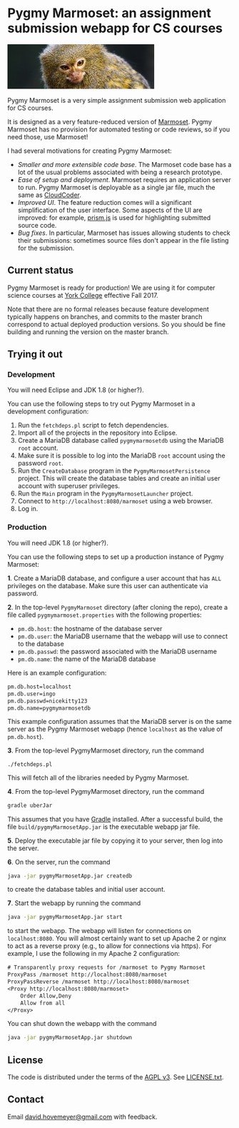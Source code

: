 # Pygmy Marmoset: an assignment submission webapp for CS courses

![Pygmy marmoset photo](PygmyMarmosetWebapp/war/img/pygmyMarmoset-crop.jpg)

Pygmy Marmoset is a very simple assignment submission web application for CS courses.

It is designed as a very feature-reduced version of [Marmoset](http://marmoset.cs.umd.edu/index.shtml).  Pygmy Marmoset has no provision for automated testing or code reviews, so if you need those, use Marmoset!

I had several motivations for creating Pygmy Marmoset:

* *Smaller and more extensible code base*.  The Marmoset code base has a lot of the usual problems associated with being a research prototype.
* *Ease of setup and deployment*.  Marmoset requires an application server to run.  Pygmy Marmoset is deployable as a single jar file, much the same as [CloudCoder](https://cloudcoder.org).
* *Improved UI*.  The feature reduction comes will a significant simplification of the user interface.  Some aspects of the UI are improved: for example, [prism.js](http://prismjs.com/) is used for highlighting submitted source code.
* *Bug fixes*.  In particular, Marmoset has issues allowing students to check their submissions: sometimes source files don't appear in the file listing for the submission.

## Current status

Pygmy Marmoset is ready for production!  We are using it for computer science courses at [York College](https://www.ycp.edu) effective Fall 2017.

Note that there are no formal releases because feature development typically happens on branches, and commits to the master branch correspond to actual deployed production versions.  So you should be fine building and running the version on the master branch.

## Trying it out

### Development

You will need Eclipse and JDK 1.8 (or higher?).

You can use the following steps to try out Pygmy Marmoset in a development configuration:

1. Run the `fetchdeps.pl` script to fetch dependencies.
2. Import all of the projects in the repository into Eclipse.
3. Create a MariaDB database called `pygmymarmosetdb` using the MariaDB `root` account.
4. Make sure it is possible to log into the MariaDB `root` account using the password `root`.
5. Run the `CreateDatabase` program in the `PygmyMarmosetPersistence` project.  This will create the database tables and create an initial user account with superuser privileges.
6. Run the `Main` program in the `PygmyMarmosetLauncher` project.
7. Connect to <code>http://localhost:8080/marmoset</code> using a web browser.
8. Log in.

### Production

You will need JDK 1.8 (or higher?).

You can use the following steps to set up a production instance of Pygmy Marmoset:

**1**. Create a MariaDB database, and configure a user account that has `ALL` privileges on the database.  Make sure this user can authenticate via password.

**2**. In the top-level `PygmyMarmoset` directory (after cloning the repo), create a file called `pygmymarmoset.properties` with the following properties:

* `pm.db.host`: the hostname of the database server
* `pm.db.user`: the MariaDB username that the webapp will use to connect to the database
* `pm.db.passwd`: the password associated with the MariaDB username
* `pm.db.name`: the name of the MariaDB database

Here is an example configuration:

```
pm.db.host=localhost
pm.db.user=ingo
pm.db.passwd=nicekitty123
pm.db.name=pygmymarmosetdb
```

This example configuration assumes that the MariaDB server is on the same server as the Pygmy Marmoset webapp (hence `localhost` as the value of `pm.db.host`).

**3**. From the top-level PygmyMarmoset directory, run the command

```
./fetchdeps.pl
```

This will fetch all of the libraries needed by Pygmy Marmoset.

**4**. From the top-level PygmyMarmoset directory, run the command

```bash
gradle uberJar
```

This assumes that you have [Gradle](https://gradle.org/) installed.  After a successful build, the file `build/pygmyMarmosetApp.jar` is the executable webapp jar file.

**5**. Deploy the executable jar file by copying it to your server, then log into the server.

**6**. On the server, run the command

```bash
java -jar pygmyMarmosetApp.jar createdb
```

to create the database tables and initial user account.

**7**. Start the webapp by running the command

```bash
java -jar pygmyMarmosetApp.jar start
```

to start the webapp.  The webapp will listen for connections on `localhost:8080`.  You will almost certainly want to set up Apache 2 or nginx to act as a reverse proxy (e.g., to allow for connections via https).  For example, I use the following in my Apache 2 configuration:

```
# Transparently proxy requests for /marmoset to Pygmy Marmoset
ProxyPass /marmoset http://localhost:8080/marmoset
ProxyPassReverse /marmoset http://localhost:8080/marmoset
<Proxy http://localhost:8080/marmoset>
    Order Allow,Deny
    Allow from all
</Proxy>
```

You can shut down the webapp with the command

```bash
java -jar pygmyMarmosetApp.jar shutdown
```

## License

The code is distributed under the terms of the [AGPL v3](https://www.gnu.org/licenses/agpl-3.0.en.html).  See [LICENSE.txt](LICENSE.txt).

## Contact

Email <david.hovemeyer@gmail.com> with feedback.
